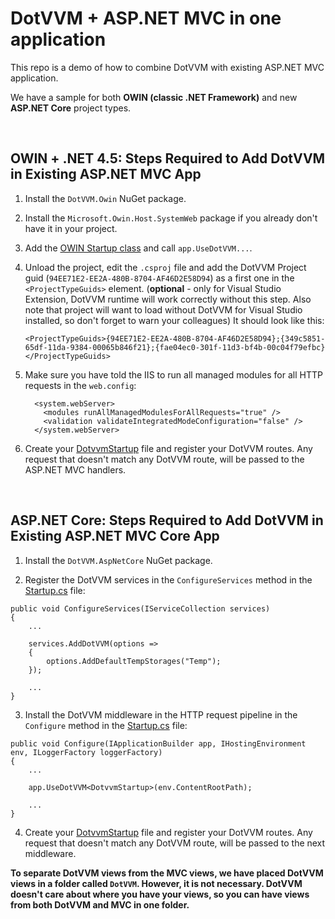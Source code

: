 # DotVVM + ASP.NET MVC in one application

This repo is a demo of how to combine DotVVM with existing ASP.NET MVC application.

We have a sample for both **OWIN (classic .NET Framework)** and new **ASP.NET Core** project types.

<br />

## OWIN + .NET 4.5: Steps Required to Add DotVVM in Existing ASP.NET MVC App

1. Install the `DotVVM.Owin` NuGet package.

2. Install the `Microsoft.Owin.Host.SystemWeb` package if you already don't have it in your project.

3. Add the [OWIN Startup class](Owin/DotvvmMvcIntegration/DotvvmMvcIntegration/Startup.cs) and call `app.UseDotVVM...`.

4. Unload the project, edit the `.csproj` file and add the DotVVM Project guid (`94EE71E2-EE2A-480B-8704-AF46D2E58D94`) 
as a first one in the `<ProjectTypeGuids>` element. (**optional** - only for Visual Studio Extension, DotVVM runtime will work correctly without this step. Also note that project will want to load without DotVVM for Visual Studio installed, so don't forget to warn your colleagues)
It should look like this:

    ```
    <ProjectTypeGuids>{94EE71E2-EE2A-480B-8704-AF46D2E58D94};{349c5851-65df-11da-9384-00065b846f21};{fae04ec0-301f-11d3-bf4b-00c04f79efbc}</ProjectTypeGuids>
    ```

5. Make sure you have told the IIS to run all managed modules for all HTTP requests in the `web.config`:

    ```
      <system.webServer>
        <modules runAllManagedModulesForAllRequests="true" />
        <validation validateIntegratedModeConfiguration="false" />
      </system.webServer>
    ```

6. Create your [DotvvmStartup](Owin/DotvvmMvcIntegration/DotvvmMvcIntegration/DotvvmStartup.cs) file and register your DotVVM routes.
Any request that doesn't match any DotVVM route, will be passed to the ASP.NET MVC handlers.

<br />

## ASP.NET Core: Steps Required to Add DotVVM in Existing ASP.NET MVC Core App

1. Install the `DotVVM.AspNetCore` NuGet package.

2. Register the DotVVM services in the `ConfigureServices` method in the [Startup.cs](AspNetCore/DotvvmMvcIntegration/DotvvmMvcIntegration/Startup.cs) file:

```
public void ConfigureServices(IServiceCollection services)
{
	...
	
	services.AddDotVVM(options =>
	{
		options.AddDefaultTempStorages("Temp");
	});
	
	...
}
```

3. Install the DotVVM middleware in the HTTP request pipeline in the `Configure` method in the [Startup.cs](AspNetCore/DotvvmMvcIntegration/DotvvmMvcIntegration/Startup.cs) file:

```
public void Configure(IApplicationBuilder app, IHostingEnvironment env, ILoggerFactory loggerFactory)
{
	...

	app.UseDotVVM<DotvvmStartup>(env.ContentRootPath);
	
	...
}
```

4. Create your [DotvvmStartup](AspNetCore/DotvvmMvcIntegration/DotvvmMvcIntegration/DotvvmStartup.cs) file and register your DotVVM routes.
Any request that doesn't match any DotVVM route, will be passed to the next middleware.

__To separate DotVVM views from the MVC views, we have placed DotVVM views in a folder called `DotVVM`. However, it is not necessary. 
DotVVM doesn't care about where you have your views, so you can have views from both DotVVM and MVC in one folder.__
